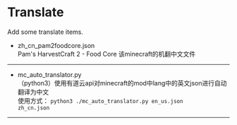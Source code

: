 # Translate
Add some translate items.


- zh_cn_pam2foodcore.json<br>
Pam's HarvestCraft 2 - Food Core 该minecraft的机翻中文文件
---

- mc_auto_translator.py<br>
（python3）使用有道云api对minecraft的mod中lang中的英文json进行自动翻译为中文<br>
使用方式：
<code>python3 ./mc_auto_translator.py en_us.json zh_cn.json</code>
---
